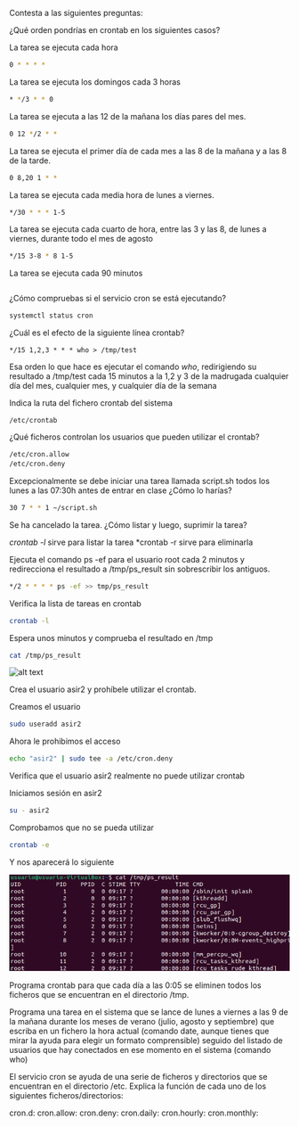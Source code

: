 Contesta a las siguientes preguntas:

¿Qué orden pondrías en crontab en los siguientes casos?

La tarea se ejecuta cada hora

```bash
0 * * * *
```

La tarea se ejecuta los domingos cada 3 horas

```bash
* */3 * * 0
```

La tarea se ejecuta a las 12 de la mañana los días pares del mes.

```bash
0 12 */2 * *
```


La tarea se ejecuta el primer día de cada mes a las 8 de la mañana y a las 8 de la tarde.

```bash
0 8,20 1 * *
```

La tarea se ejecuta cada media hora de lunes a viernes.

```bash
*/30 * * * 1-5
```

La tarea se ejecuta cada cuarto de hora, entre las 3 y las 8, de lunes a viernes, durante todo el mes de agosto

```bash
*/15 3-8 * 8 1-5
```

La tarea se ejecuta cada 90 minutos

```bash

```

¿Cómo compruebas si el servicio cron se está ejecutando?

```bash
systemctl status cron
```


¿Cuál es el efecto de la siguiente línea crontab?

    */15 1,2,3 * * * who > /tmp/test


Esa orden lo que hace es ejecutar el comando *who*, redirigiendo su resultado a /tmp/test cada 15 minutos a la 1,2 y 3 de la madrugada cualquier día del mes, cualquier mes, y cualquier día de la semana

Indica la ruta del fichero crontab del sistema

```
/etc/crontab
```

¿Qué ficheros controlan los usuarios que pueden utilizar el crontab?

```bash
/etc/cron.allow
/etc/cron.deny
```

Excepcionalmente se debe iniciar una tarea llamada script.sh todos los lunes a las 07:30h antes de entrar en clase ¿Cómo lo harías?

```bash
30 7 * * 1 ~/script.sh
```


Se ha cancelado la tarea. ¿Cómo listar y luego, suprimir la tarea?

*crontab -l* sirve para listar la tarea
*crontab -r sirve para eliminarla

Ejecuta el comando ps -ef para el usuario root cada 2 minutos y redirecciona el resultado a /tmp/ps_result sin sobrescribir los antiguos.

```bash
*/2 * * * * ps -ef >> tmp/ps_result
```

Verifica la lista de tareas en crontab

```bash
crontab -l
```


Espera unos minutos y comprueba el resultado en /tmp

```bash
cat /tmp/ps_result
```
![alt text](image1.png)

Crea el usuario asir2 y prohíbele utilizar el crontab.

Creamos el usuario

```bash
sudo useradd asir2
```
Ahora le prohibimos el acceso

```bash
echo "asir2" | sudo tee -a /etc/cron.deny
```

Verifica que el usuario asir2 realmente no puede utilizar crontab

Iniciamos sesión en asir2

```bash
su - asir2
```
Comprobamos que no se pueda utilizar

```bash
crontab -e
```
Y nos aparecerá lo siguiente

![alt text](image-1.png)

Programa crontab para que cada día a las 0:05 se eliminen todos los ficheros que se encuentran en el directorio /tmp.

Programa una tarea en el sistema que se lance de lunes a viernes a las 9 de la mañana durante los meses de verano (julio, agosto y septiembre) que escriba en un fichero la hora actual (comando date, aunque tienes que mirar la ayuda para elegir un formato comprensible) seguido del listado de usuarios que hay conectados en ese momento en el sistema (comando who)

El servicio cron se ayuda de una serie de ficheros y directorios que se encuentran en el directorio /etc. Explica la función de cada uno de los siguientes ficheros/directorios:

cron.d:
cron.allow:
cron.deny:
cron.daily:
cron.hourly:
cron.monthly: